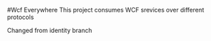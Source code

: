 #Wcf Everywhere
This project consumes WCF srevices over different protocols


Changed from identity branch